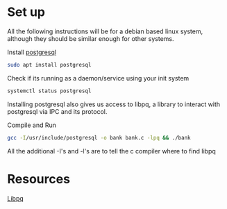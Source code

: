 # Set up
All the following instructions will be for a debian based linux system, although they should be similar enough for other systems. 

Install [postgresql](https://www.postgresql.org/)  

```bash
sudo apt install postgresql
```

Check if its running as a daemon/service using your init system 

```bash
systemctl status postgresql
```

Installing postgresql also gives us access to libpq, a library to interact with postgresql via IPC and its protocol.  

Compile and Run
```bash
gcc -I/usr/include/postgresql -o bank bank.c -lpq && ./bank
```

All the additional -I's and -l's are to tell the c compiler where to find libpq

# Resources
[Libpq](https://www.postgresql.org/docs/current/libpq.html)